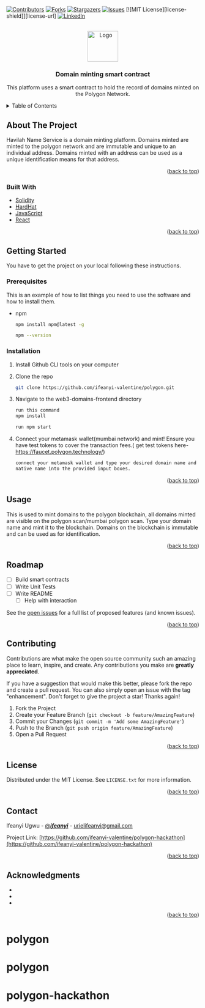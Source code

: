 <div id="top"></div>

[![Contributors][contributors-shield]][contributors-url]
[![Forks][forks-shield]][forks-url]
[![Stargazers][stars-shield]][stars-url]
[![Issues][issues-shield]][issues-url]
[![MIT License][license-shield]][license-url]
[![LinkedIn][linkedin-shield]][linkedin-url]



<!-- PROJECT LOGO -->
<br />
<div align="center">
  <a href="https://github.com/ifeanyi-valentine/polygon-hackathon">
    <img src="https://media.tenor.com/kTRUwJEYLu8AAAAC/polygon-matic.gif" alt="Logo" width="80" height="80">
  </a>

<h3 align="center">Domain minting smart contract</h3>

  <p align="center">
    This platform uses a smart contract to hold the record of domains minted on the Polygon Network.
    
  </p>
</div>



<!-- TABLE OF CONTENTS -->
<details>
  <summary>Table of Contents</summary>
  <ol>
    <li>
      <a href="#about-the-project">About The Project</a>
      <ul>
        <li><a href="#built-with">Built With</a></li>
      </ul>
    </li>
    <li>
      <a href="#getting-started">Getting Started</a>
      <ul>
        <li><a href="#prerequisites">Prerequisites</a></li>
        <li><a href="#installation">Installation</a></li>
      </ul>
    </li>
    <li><a href="#usage">Usage</a></li>
    <li><a href="#roadmap">Roadmap</a></li>
    <li><a href="#contributing">Contributing</a></li>
    <li><a href="#license">License</a></li>
    <li><a href="#contact">Contact</a></li>
    <li><a href="#acknowledgments">Acknowledgments</a></li>
  </ol>
</details>



<!-- ABOUT THE PROJECT -->
## About The Project
Havilah Name Service is a domain minting platform. Domains minted are minted to the polygon network and are immutable and unique to an individual address. Domains minted with an address can be used as a unique identification means for that address.

<p align="right">(<a href="#top">back to top</a>)</p>



### Built With

* [Solidity](https://soliditylang.org/)
* [HardHat](https://hardhat.org)
* [JavaScript](https://www.javascript.com/)
* [React](https://reactjs.org/)


<p align="right">(<a href="#top">back to top</a>)</p>



<!-- GETTING STARTED -->
## Getting Started

You have to get the project on your local following these instructions.

### Prerequisites

This is an example of how to list things you need to use the software and how to install them.
* npm
  ```sh
  npm install npm@latest -g

  npm --version
  ```



### Installation

1. Install Github CLI tools on your computer
2. Clone the repo
   ```sh
   git clone https://github.com/ifeanyi-valentine/polygon.git
   ```

3. Navigate to the web3-domains-frontend directory  
   ```sh
   run this command
   npm install

   run npm start
   ```
4. Connect your metamask wallet(mumbai network) and mint! Ensure you have test tokens to cover the 
   transaction fees.( get test tokens here- https://faucet.polygon.technology/)
   ```sh
   connect your metamask wallet and type your desired domain name and
   native name into the provided input boxes.
   ```
<p align="right">(<a href="#top">back to top</a>)</p>



<!-- USAGE EXAMPLES -->
## Usage
This is used to mint domains to the polygon blockchain, all domains minted are visible on the polygon scan/mumbai polygon scan.
Type your domain name and mint it to the blockchain. Domains on the blockchain is immutable and can be used as for identification.


<p align="right">(<a href="#top">back to top</a>)</p>



<!-- ROADMAP -->
## Roadmap

- [ ] Build smart contracts
- [ ] Write Unit Tests
- [ ] Write README 
    - [ ] Help with interaction

See the [open issues](https://github.com/ifeanyi-valentine/polygon-hackathon/issues) for a full list of proposed features (and known issues).

<p align="right">(<a href="#top">back to top</a>)</p>



<!-- CONTRIBUTING -->
## Contributing

Contributions are what make the open source community such an amazing place to learn, inspire, and create. Any contributions you make are **greatly appreciated**.

If you have a suggestion that would make this better, please fork the repo and create a pull request. You can also simply open an issue with the tag "enhancement".
Don't forget to give the project a star! Thanks again!

1. Fork the Project
2. Create your Feature Branch (`git checkout -b feature/AmazingFeature`)
3. Commit your Changes (`git commit -m 'Add some AmazingFeature'`)
4. Push to the Branch (`git push origin feature/AmazingFeature`)
5. Open a Pull Request

<p align="right">(<a href="#top">back to top</a>)</p>



<!-- LICENSE -->
## License

Distributed under the MIT License. See `LICENSE.txt` for more information.

<p align="right">(<a href="#top">back to top</a>)</p>



<!-- CONTACT -->
## Contact

Ifeanyi Ugwu - [@___ifeanyi___](https://twitter.com/___ifeanyi___) - urielifeanyi@gmail.com

Project Link: [https://github.com/ifeanyi-valentine/polygon-hackathon](https://github.com/ifeanyi-valentine/polygon-hackathon)

<p align="right">(<a href="#top">back to top</a>)</p>



<!-- ACKNOWLEDGMENTS -->
## Acknowledgments

* []()
* []()
* []()

<p align="right">(<a href="#top">back to top</a>)</p>



<!-- MARKDOWN LINKS & IMAGES -->
<!-- https://www.markdownguide.org/basic-syntax/#reference-style-links -->
[contributors-shield]: https://img.shields.io/github/contributors/ifeanyi-valentine/polygon.svg?style=for-the-badge
[contributors-url]: https://github.com/ifeanyi-valentine/polygon/graphs/contributors
[forks-shield]: https://img.shields.io/github/forks/ifeanyi-valentine/polygon.svg?style=for-the-badge
[forks-url]: https://github.com/ifeanyi-valentine/polygon/network/members
[stars-shield]: https://img.shields.io/github/stars/ifeanyi-valentine/polygon.svg?style=for-the-badge
[stars-url]: https://github.com/ifeanyi-valentine/polygon/stargazers
[issues-shield]: https://img.shields.io/github/issues/github_username/repo_name.svg?style=for-the-badge
[issues-url]: https://github.com/ifeanyi-valentine/polygon/issues

[linkedin-shield]: https://img.shields.io/badge/-LinkedIn-black.svg?style=for-the-badge&logo=linkedin&colorB=555
[linkedin-url]: https://linkedin.com/in/linkedin_username
[product-screenshot]: images/screenshot.png
# polygon
# polygon
# polygon-hackathon

